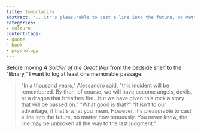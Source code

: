 ```yaml
---
title: Immortality
abstract: '...it''s pleasurable to cast a line into the future, no matter how tenuously.'
categories:
- culture
content-tags:
- quote
- book
- psychology
---
```


Before moving _[A Soldier of the Great War][1]_ from the bedside shelf to the "library," I want to log at least one memorable passage:

   [1]: http://allconsuming.net/item.cgi?isbn=0151836000

>"In a thousand years," Alessandro said, "this incident will be remembered.  By then, of course, we will have become angels, devils, or a dragon that breathes fire...but we have given this rock a story that will be passed on."
>"What good is that?"
>"It isn't to our advantage, if that's what you mean.  However, it's pleasurable to cast a line into the future, no matter how tenuously.  You never know, the line may be unbroken all the way to the last judgment."
